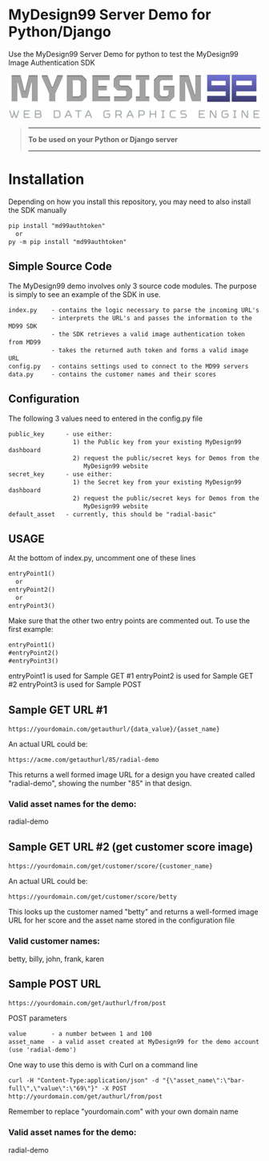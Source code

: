 
# MyDesign99 Server Demo for Python/Django

Use the MyDesign99 Server Demo for python to test the MyDesign99 Image Authentication SDK

![MyDesign99 logo](logo.png "MyDesign99 logo")

> ** **
> **To be used on your Python or Django server**
> ** **

# Installation

Depending on how you install this repository, you may need to also install the SDK manually

```
pip install "md99authtoken"
  or
py -m pip install "md99authtoken"
```

## Simple Source Code

The MyDesign99 demo involves only 3 source code modules. The purpose is simply to see an example of the SDK in use.

```
index.py    - contains the logic necessary to parse the incoming URL's
            - interprets the URL's and passes the information to the MD99 SDK
            - the SDK retrieves a valid image authentication token from MD99
            - takes the returned auth token and forms a valid image URL			
config.py   - contains settings used to connect to the MD99 servers
data.py     - contains the customer names and their scores
```

## Configuration

The following 3 values need to entered in the config.py file

```
public_key      - use either:
                  1) the Public key from your existing MyDesign99 dashboard
                  2) request the public/secret keys for Demos from the 
                     MyDesign99 website
secret_key      - use either:
                  1) the Secret key from your existing MyDesign99 dashboard
                  2) request the public/secret keys for Demos from the 
                     MyDesign99 website
default_asset   - currently, this should be "radial-basic"
```

## USAGE

At the bottom of index.py, uncomment one of these lines

```
entryPoint1()
  or
entryPoint2()
  or
entryPoint3()
```

Make sure that the other two entry points are commented out. To use the first example:
```
entryPoint1()
#entryPoint2()
#entryPoint3()
```

entryPoint1 is used for Sample GET #1
entryPoint2 is used for Sample GET #2
entryPoint3 is used for Sample POST

## Sample GET URL #1

```
https://yourdomain.com/getauthurl/{data_value}/{asset_name}
```

An actual URL could be:

```
https://acme.com/getauthurl/85/radial-demo
```
This returns a well formed image URL for a design you have created called "radial-demo", showing the number "85" in that design.

### Valid asset names for the demo:

radial-demo


## Sample GET URL #2 (get customer score image)

```
https://yourdomain.com/get/customer/score/{customer_name}
```

An actual URL could be:

```
https://yourdomain.com/get/customer/score/betty
```
This looks up the customer named "betty" and returns a well-formed image URL for her score and the asset name stored in the configuration file

### Valid customer names:

betty, billy, john, frank, karen


## Sample POST URL

```
https://yourdomain.com/get/authurl/from/post
```

POST parameters
```
value       - a number between 1 and 100
asset_name  - a valid asset created at MyDesign99 for the demo account (use 'radial-demo')
```

One way to use this demo is with Curl on a command line
```
curl -H "Content-Type:application/json" -d "{\"asset_name\":\"bar-full\",\"value\":\"69\"}" -X POST http://yourdomain.com/get/authurl/from/post
```
Remember to replace "yourdomain.com" with your own domain name

### Valid asset names for the demo:

radial-demo

